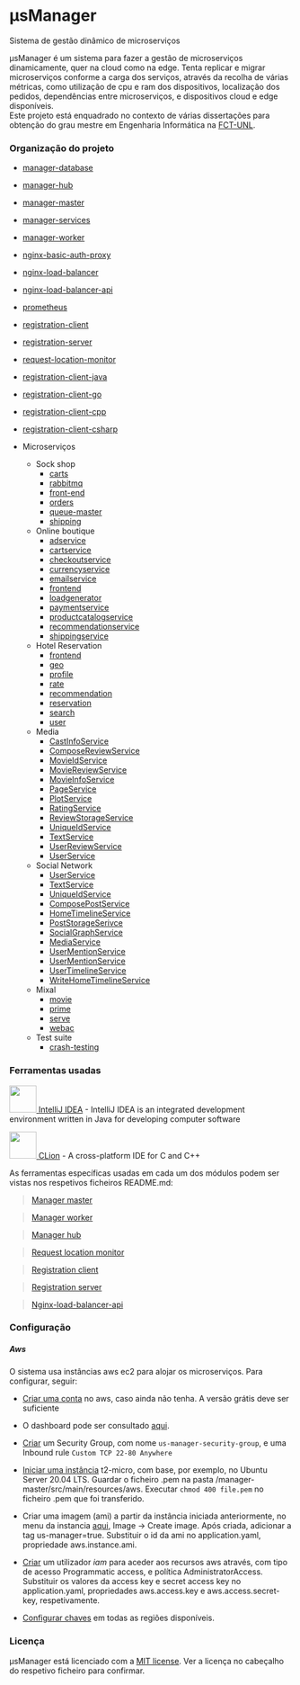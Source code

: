 # μsManager 

Sistema de gestão dinâmico de microserviços

μsManager é um sistema para fazer a gestão de microserviços dinamicamente, quer na cloud como na edge. 
Tenta replicar e migrar microserviços conforme a carga dos serviços, 
através da recolha de várias métricas, como utilização de cpu e ram dos dispositivos, localização dos pedidos, 
dependências entre microserviços, e dispositivos cloud e edge disponíveis.  
Este projeto está enquadrado no contexto de várias dissertações para obtenção do grau mestre em Engenharia Informática na [FCT-UNL](https://www.fct.unl.pt/).

### Organização do projeto

- [manager-database](manager-database)

- [manager-hub](manager-hub)

- [manager-master](manager-master)

- [manager-services](manager-services)

- [manager-worker](manager-worker)

- [nginx-basic-auth-proxy](nginx-basic-auth-proxy)

- [nginx-load-balancer](nginx-load-balancer)

- [nginx-load-balancer-api](nginx-load-balancer-api)

- [prometheus](prometheus)

- [registration-client](registration-client)

- [registration-server](registration-server)

- [request-location-monitor](request-location-monitor)

- [registration-client-java](/registration-client-java)

- [registration-client-go](/registration-client-go)

- [registration-client-cpp](/registration-client-cpp)

- [registration-client-csharp](/registration-client-csharp)

- Microserviços
  - Sock shop
    - [carts](../microservices/sock-shop/carts)
    - [rabbitmq](../microservices/sock-shop/rabbitmq)
    - [front-end](../microservices/sock-shop/front-end)
    - [orders](../microservices/sock-shop/orders)
    - [queue-master](../microservices/sock-shop/queue-master)
    - [shipping](../microservices/sock-shop/shipping)
  - Online boutique
    - [adservice](../microservices/online-boutique/src/adservice)
    - [cartservice](../microservices/online-boutique/src/cartservice)
    - [checkoutservice](../microservices/online-boutique/src/checkoutservice)
    - [currencyservice](../microservices/online-boutique/src/currencyservice)
    - [emailservice](../microservices/online-boutique/src/emailservice)
    - [frontend](../microservices/online-boutique/src/frontend)
    - [loadgenerator](../microservices/online-boutique/src/loadgenerator)
    - [paymentservice](../microservices/online-boutique/src/paymentservice)
    - [productcatalogservice](../microservices/online-boutique/src/productcatalogservice)
    - [recommendationservice](../microservices/online-boutique/src/recommendationservice)
    - [shippingservice](../microservices/online-boutique/src/shippingservice)
  - Hotel Reservation
    - [frontend](../microservices/death-star-bench/hotelReservation/services/frontend)
    - [geo](../microservices/death-star-bench/hotelReservation/services/geo)
    - [profile](../microservices/death-star-bench/hotelReservation/services/profile)
    - [rate](../microservices/death-star-bench/hotelReservation/services/rate)
    - [recommendation](../microservices/death-star-bench/hotelReservation/services/recommendation)
    - [reservation](../microservices/death-star-bench/hotelReservation/services/reservation)
    - [search](../microservices/death-star-bench/hotelReservation/services/search)
    - [user](../microservices/death-star-bench/hotelReservation/services/user)
  - Media
    - [CastInfoService](../microservices/death-star-bench/mediaMicroservices/src/CastInfoService)
    - [ComposeReviewService](../microservices/death-star-bench/mediaMicroservices/src/ComposeReviewService)
    - [MovieIdService](../microservices/death-star-bench/mediaMicroservices/src/MovieIdService)
    - [MovieReviewService](../microservices/death-star-bench/mediaMicroservices/src/MovieReviewService)
    - [MovieInfoService](../microservices/death-star-bench/mediaMicroservices/src/MovieInfoService)
    - [PageService](../microservices/death-star-bench/mediaMicroservices/src/PageService)
    - [PlotService](../microservices/death-star-bench/mediaMicroservices/src/PlotService)
    - [RatingService](../microservices/death-star-bench/mediaMicroservices/src/RatingService)
    - [ReviewStorageService](../microservices/death-star-bench/mediaMicroservices/src/ReviewStorageService)
    - [UniqueIdService](../microservices/death-star-bench/mediaMicroservices/src/UniqueIdService)
    - [TextService](../microservices/death-star-bench/mediaMicroservices/src/TextService)
    - [UserReviewService](../microservices/death-star-bench/mediaMicroservices/src/UserReviewService)
    - [UserService](../microservices/death-star-bench/mediaMicroservices/src/UserService)
  - Social Network
    - [UserService](../microservices/death-star-bench/socialNetwork/src/UserService)
    - [TextService](../microservices/death-star-bench/socialNetwork/src/TextService)
    - [UniqueIdService](../microservices/death-star-bench/socialNetwork/src/UniqueIdService)
    - [ComposePostService](../microservices/death-star-bench/socialNetwork/src/ComposePostService)
    - [HomeTimelineService](../microservices/death-star-bench/socialNetwork/src/HomeTimelineService)
    - [PostStorageSerivce](../microservices/death-star-bench/socialNetwork/src/PostStorageSerivce)
    - [SocialGraphService](../microservices/death-star-bench/socialNetwork/src/SocialGraphService)
    - [MediaService](../microservices/death-star-bench/socialNetwork/src/MediaService)
    - [UserMentionService](../microservices/death-star-bench/socialNetwork/src/UrlShortenService)
    - [UserMentionService](../microservices/death-star-bench/socialNetwork/src/UserMentionService)
    - [UserTimelineService](../microservices/death-star-bench/socialNetwork/src/UserTimelineService)
    - [WriteHomeTimelineService](../microservices/death-star-bench/socialNetwork/src/WriteHomeTimelineService)
  - Mixal
    - [movie](../microservices/mixal/movie)
    - [prime](../microservices/mixal/prime)
    - [serve](../microservices/mixal/serve)
    - [webac](../microservices/mixal/webac)
  - Test suite
    - [crash-testing](../microservices/test-suite/crash-testing)
    

### Ferramentas usadas

[<img src="https://i.imgur.com/c6X4nsq.png" alt="" width="48" height="48"> IntelliJ IDEA](https://www.jetbrains.com/idea/) - IntelliJ IDEA is an integrated development environment written in Java for developing computer software

[<img src="https://i.imgur.com/LxlB6ty.png" alt="" width="48" height="48"> CLion](https://www.jetbrains.com/clion/) - A cross-platform IDE for C and C++

As ferramentas específicas usadas em cada um dos módulos podem ser vistas nos respetivos ficheiros README.md:

> [Manager master](manager-master/README.md#ferramentas)  

> [Manager worker](manager-worker/README.md#ferramentas)  

> [Manager hub](manager-hub/README.md#ferramentas)  

> [Request location monitor](request-location-monitor/README.md#ferramentas)  

> [Registration client](registration-client/README.md#ferramentas)  

> [Registration server](registration-server/README.md#ferramentas)  

> [Nginx-load-balancer-api](registration-client/README.md#ferramentas)  

### Configuração

##### Aws

O sistema usa instâncias aws ec2 para alojar os microserviços. Para configurar, seguir:

- [Criar uma conta](https://signin.aws.amazon.com/signin?redirect_uri=https%3A%2F%2Fconsole.aws.amazon.com%2Fconsole%2Fhome%3Fstate%3DhashArgs%2523%26isauthcode%3Dtrue&client_id=arn%3Aaws%3Aiam%3A%3A015428540659%3Auser%2Fhomepage&forceMobileApp=0&code_challenge=Gzp7ZBgZKf6PFunBuy7d8chpcB2c9KDZzViYgdhBy1Q&code_challenge_method=SHA-256) no aws, caso ainda não tenha. A versão grátis deve ser suficiente

- O dashboard pode ser consultado [aqui](https://us-east-2.console.aws.amazon.com/ec2/v2/home?region=us-east-2#Home:).

- [Criar](https://us-east-2.console.aws.amazon.com/ec2/v2/home?region=us-east-2#SecurityGroups:) um Security Group, 
com nome `us-manager-security-group`, e uma Inbound rule `Custom TCP 22-80 Anywhere`

- [Iniciar uma instância](https://us-east-2.console.aws.amazon.com/ec2/v2/home?region=us-east-2#LaunchInstanceWizard:) 
t2-micro, com base, por exemplo, no Ubuntu Server 20.04 LTS. Guardar o ficheiro .pem na pasta /manager-master/src/main/resources/aws.
Executar `chmod 400 file.pem` no ficheiro .pem que foi transferido.

- Criar uma imagem (ami) a partir da instância iniciada anteriormente, no menu da instancia [aqui](https://us-east-2.console.aws.amazon.com/ec2/v2/home?region=us-east-2#Instances:https://us-east-2.console.aws.amazon.com/ec2/v2/home?region=us-east-2#Instances:),
Image -> Create image. Após criada, adicionar a tag us-manager=true. 
Substituir o id da ami no application.yaml, propriedade aws.instance.ami.

- [Criar](https://console.aws.amazon.com/iam/home#/users) um utilizador *iam* para aceder aos recursos aws através, 
com tipo de acesso Programmatic access, e política AdministratorAccess. Substituir os valores da access key e secret access key no application.yaml, propriedades aws.access.key e aws.access.secret-key, respetivamente.

- [Configurar chaves](https://aws.amazon.com/pt/premiumsupport/knowledge-center/ec2-ssh-key-pair-regions/) em todas as regiões disponíveis.

### Licença

μsManager está licenciado com a [MIT license](LICENSE). Ver a licença no cabeçalho do respetivo ficheiro para confirmar.

